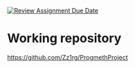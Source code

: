 [![Review Assignment Due Date](https://classroom.github.com/assets/deadline-readme-button-24ddc0f5d75046c5622901739e7c5dd533143b0c8e959d652212380cedb1ea36.svg)](https://classroom.github.com/a/kIBDvrKi)

# Working repository
https://github.com/Zz1rg/ProgmethProject
